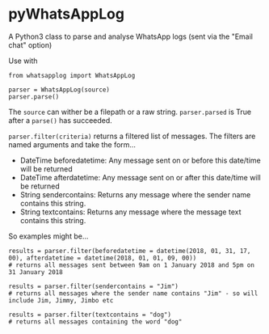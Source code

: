 # pyWhatsAppLog
A Python3 class to parse and analyse WhatsApp logs (sent via the "Email chat" option)

Use with 

```
from whatsapplog import WhatsAppLog

parser = WhatsAppLog(source)
parser.parse()
```

The `source` can wither be a filepath or a raw string. `parser.parsed` is True after a `parse()` has succeeded.

`parser.filter(criteria)` returns a filtered list of messages. The filters are named arguments and take the form...

* DateTime beforedatetime: Any message sent on or before this date/time will be returned
* DateTime afterdatetime: Any message sent on or after this date/time will be returned
* String sendercontains: Returns any message where the sender name contains this string.
* String textcontains: Returns any message where the message text contains this string.

So examples might be...

```
results = parser.filter(beforedatetime = datetime(2018, 01, 31, 17, 00), afterdatetime = datetime(2018, 01, 01, 09, 00))
# returns all messages sent between 9am on 1 January 2018 and 5pm on 31 January 2018

results = parser.filter(sendercontains = "Jim")
# returns all messages where the sender name contains "Jim" - so will include Jim, Jimmy, Jimbo etc

results = parser.filter(textcontains = "dog")
# returns all messages containing the word "dog"
```  
